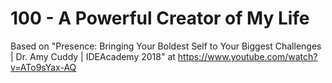 # 100 - A Powerful Creator of My Life

Based on "Presence: Bringing Your Boldest Self to Your Biggest Challenges | Dr. Amy Cuddy | IDEAcademy 2018" at https://www.youtube.com/watch?v=ATo9sYax-AQ
